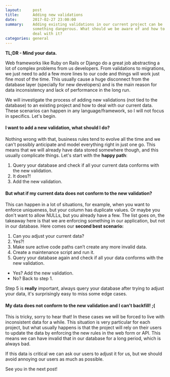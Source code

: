 ```yaml
---
layout:     post
title:      Adding new validations
date:       2017-02-27 23:00:00
summary:    Adding existing validations in our current project can be
            something dangerous. What should we be aware of and how to
            deal with it?
categories: general
---
```


**TL;DR - Mind your data.**

Web frameworks like Ruby on Rails or Django do a great job abstracting a lot
of complex problems from us developers. From validations to migrations, we just
need to add a few more lines to our code and things will work just fine most of
the time. This usually cause a huge disconnect from the database layer
(specially for new developers) and is the main reason for data inconsistency and
lack of performance in the long run.

We will investigate the process of adding new validations (not tied to the
database) to an existing project and how to deal with our current data.
These scenarios can happen in any language/framework, so I will not focus in
specifics. Let's begin.

#### I want to add a new validation, what should I do?

Nothing wrong with that, business rules tend to evolve all the time and we can't
possibly anticipate and model everything right in just one go. This means that
we will already have data stored somewhere though, and this usually complicate
things. Let's start with the **happy path**:

1. Query your database and check if all your current data conforms with the new
validation.
2. It does?!
3. Add the new validation.

#### But what if my current data does not conform to the new validation?

This can happen in a lot of situations, for example,  when you want to enforce
uniqueness, but your column has duplicate values. Or maybe you don't want to
allow NULLs, but you already have a few. The list goes on, the takeaway here is
that we are enforcing something in our application, but not in our database.
Here comes our **second best scenario:**

1. Can you adjust your current data?
2. Yes?!
3. Make sure active code paths can’t create any more invalid data.
4. Create a maintenance script and run it.
5. Query your database again and check if all your data conforms with the new
validation.
  * Yes? Add the new validation.
  * No? Back to step 1.

Step 5 is **really** important, always query your database after trying to adjust
your data, it's surprisingly easy to miss some edge cases.

#### My data does not conform to the new validation and I can't backfill! ;(

This is tricky, sorry to hear that! In these cases we will be forced to live
with inconsistent data for a while. This situation is very particular for each
project, but what usually happens is that the project will rely on their users to
update the data by enforcing the new rules in the web form or API. This means we
can have invalid that in our database for a long period, which is always bad.

If this data is critical we can ask our users to adjust it for us, but we should
avoid annoying our users as much as possible.

See you in the next post!

